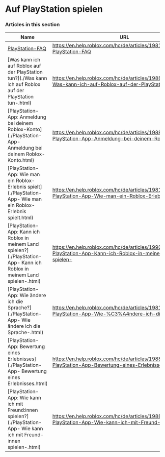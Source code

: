 # Auf PlayStation spielen  
### Articles in this section
Name|URL
-|-
[PlayStation-FAQ](./PlayStation-FAQ.html) |https://en.help.roblox.com/hc/de/articles/19816103303572-PlayStation-FAQ
[Was kann ich auf Roblox auf der PlayStation tun?](./Was kann ich auf Roblox auf der PlayStation tun-.html) |https://en.help.roblox.com/hc/de/articles/19880023697428-Was-kann-ich-auf-Roblox-auf-der-PlayStation-tun-
[PlayStation-App: Anmeldung bei deinem Roblox-Konto](./PlayStation-App- Anmeldung bei deinem Roblox-Konto.html) |https://en.help.roblox.com/hc/de/articles/19882211071892-PlayStation-App-Anmeldung-bei-deinem-Roblox-Konto
[PlayStation-App: Wie man ein Roblox-Erlebnis spielt](./PlayStation-App- Wie man ein Roblox-Erlebnis spielt.html) |https://en.help.roblox.com/hc/de/articles/19812530807444-PlayStation-App-Wie-man-ein-Roblox-Erlebnis-spielt
[PlayStation-App: Kann ich Roblox in meinem Land spielen?](./PlayStation-App- Kann ich Roblox in meinem Land spielen-.html) |https://en.help.roblox.com/hc/de/articles/19909075523604-PlayStation-App-Kann-ich-Roblox-in-meinem-Land-spielen-
[PlayStation-App: Wie ändere ich die Sprache?](./PlayStation-App- Wie ändere ich die Sprache-.html) |https://en.help.roblox.com/hc/de/articles/19816808772372-PlayStation-App-Wie-%C3%A4ndere-ich-die-Sprache-
[PlayStation-App: Bewertung eines Erlebnisses](./PlayStation-App- Bewertung eines Erlebnisses.html) |https://en.help.roblox.com/hc/de/articles/19882247523476-PlayStation-App-Bewertung-eines-Erlebnisses
[PlayStation-App: Wie kann ich mit Freund:innen spielen?](./PlayStation-App- Wie kann ich mit Freund-innen spielen-.html) |https://en.help.roblox.com/hc/de/articles/19880402518164-PlayStation-App-Wie-kann-ich-mit-Freund-innen-spielen-